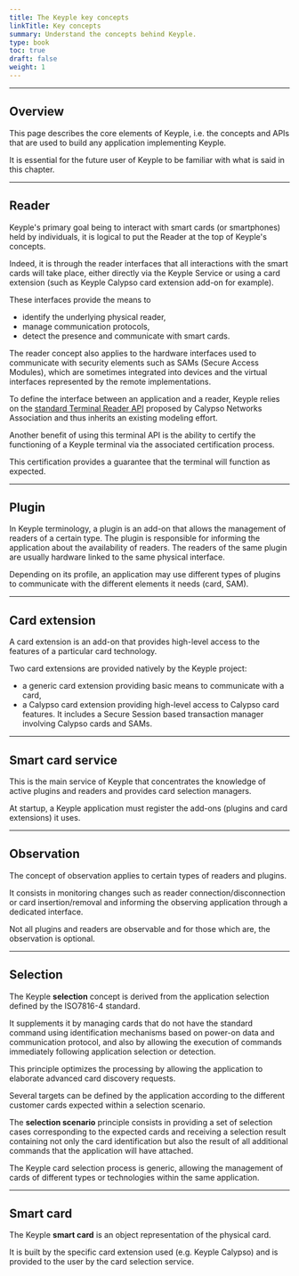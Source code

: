 ```yaml
---
title: The Keyple key concepts
linkTitle: Key concepts
summary: Understand the concepts behind Keyple.
type: book
toc: true
draft: false
weight: 1
---
```


---
## Overview

This page describes the core elements of Keyple, i.e. the concepts and APIs that are used to build any application implementing Keyple.
 
It is essential for the future user of Keyple to be familiar with what is said in this chapter.

---
## Reader

Keyple's primary goal being to interact with smart cards (or smartphones) held by individuals, it is logical to put the Reader at the top of Keyple's concepts.

Indeed, it is through the reader interfaces that all interactions with the smart cards will take place, either directly via the Keyple Service or using a card extension (such as Keyple Calypso card extension add-on for example).

These interfaces provide the means to
* identify the underlying physical reader,
* manage communication protocols,
* detect the presence and communicate with smart cards.

The reader concept also applies to the hardware interfaces used to communicate with security elements such as SAMs (Secure Access Modules),
which are sometimes integrated into devices and the virtual interfaces represented by the remote implementations.

To define the interface between an application and a reader,
Keyple relies on the [standard Terminal Reader API](https://calypsonet.github.io/calypsonet-terminal-reader-java-api/) proposed by Calypso Networks Association and thus inherits an existing modeling effort.

Another benefit of using this terminal API is the ability to certify the functioning of a Keyple terminal via the associated certification process.

This certification provides a guarantee that the terminal will function as expected.

---
## Plugin

In Keyple terminology, a plugin is an add-on that allows the management of readers of a certain type.
The plugin is responsible for informing the application about the availability of readers.
The readers of the same plugin are usually hardware linked to the same physical interface.

Depending on its profile, an application may use different types of plugins to communicate with the different elements it needs (card, SAM).

---
## Card extension

A card extension is an add-on that provides high-level access to the features of a particular card technology.

Two card extensions are provided natively by the Keyple project:
- a generic card extension providing basic means to communicate with a card,
- a Calypso card extension providing high-level access to Calypso card features. It includes a Secure Session based transaction manager involving Calypso cards and SAMs.

---
## Smart card service

This is the main service of Keyple that concentrates the knowledge of active plugins and readers and provides card selection managers.

At startup, a Keyple application must register the add-ons (plugins and card extensions) it uses.

---
## Observation

The concept of observation applies to certain types of readers and plugins.

It consists in monitoring changes such as reader connection/disconnection or card insertion/removal and informing the observing application through a dedicated interface.

Not all plugins and readers are observable and for those which are, the observation is optional.

---
## Selection

The Keyple **selection** concept is derived from the application selection defined by the ISO7816-4 standard.

It supplements it by managing cards that do not have the standard command using identification mechanisms based on power-on data and communication protocol,
and also by allowing the execution of commands immediately following application selection or detection.

This principle optimizes the processing by allowing the application to elaborate advanced card discovery requests.

Several targets can be defined by the application according to the different customer cards expected within a selection scenario.

The **selection scenario** principle consists in providing a set of selection cases corresponding to the expected cards and receiving a selection result containing not only the card identification but also the result of all additional commands that the application will have attached.

The Keyple card selection process is generic, allowing the management of cards of different types or technologies within the same application.

---
## Smart card

The Keyple **smart card** is an object representation of the physical card.

It is built by the specific card extension used (e.g. Keyple Calypso) and is provided to the user by the card selection service.
